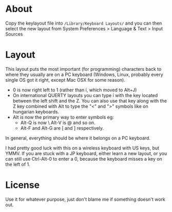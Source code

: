 # About

Copy the keylayout file into `/Library/Keyboard Layouts/` and you can then
select the new layout from System Preferences > Language & Text > Input Sources

# Layout

This layout puts the most important (for programming) characters back to
where they usually are on a PC keyboard (Windows, Linux, probably every
single OS got it right, except Mac OSX for some reason).

- 0 is now right left to 1 (rather than í, which moved to Alt+J)
- On international QUERTY layouts you can type í with the key located between
  the left shift and the Z. You can also use that key along with the Z key
  combined with Alt to type the "<" and ">" symbols like on hungarian keyboards.
- Alt is now the primary way to enter symbols eg:
  - Alt-Q is now \ Alt-V is @ and so on.
  - Alt-F and Alt-G are [ and ] respectively.

In general, everything should be where it belongs on a PC keyboard.

I had pretty good luck with this on a wireless keyboard with US keys, but YMMV.
If you are stuck with a JP keyboard, either learn a new layout, or you can
still use Ctrl-Alt-0 to enter a 0, because the keyboard misses a key on the
left of 1.

# License

Use it for whatever purpose, just don't blame me if something doesn't work out.

